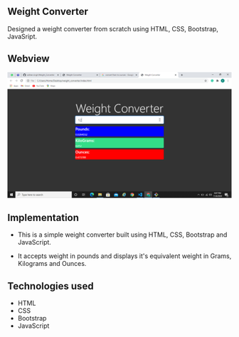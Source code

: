 ## Weight Converter

Designed a weight converter from scratch using HTML, CSS, Bootstrap, JavaSript.

## Webview
![Webview](img1.png)

## Implementation

- This is a simple weight converter built using HTML, CSS, Bootstrap and JavaScript.

- It accepts weight in pounds and displays it's equivalent weight in Grams, Kilograms and Ounces.
 
 ## Technologies used

 - HTML
 - CSS
 - Bootstrap
 - JavaScript